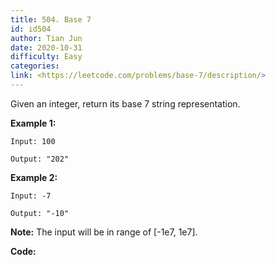 ```yaml
---
title: 504. Base 7
id: id504
author: Tian Jun
date: 2020-10-31
difficulty: Easy
categories: 
link: <https://leetcode.com/problems/base-7/description/>
---
```


Given an integer, return its base 7 string representation.

**Example 1:**  
            
	Input: 100    
	Output: "202"    

**Example 2:**  
            
	Input: -7    
	Output: "-10"    

**Note:** The input will be in range of [-1e7, 1e7].


**Code:**

